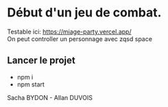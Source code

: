 
# Début d'un jeu de combat.  
Testable ici: https://miage-party.vercel.app/  
On peut controller un personnage avec zqsd space

## Lancer le projet
- npm i
- npm start


Sacha BYDON  -  Allan DUVOIS
